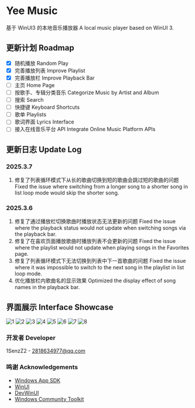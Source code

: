 
# Yee Music
基于 WinUI3 的本地音乐播放器
A local music player based on WinUI 3.
## 更新计划 Roadmap
- [x] 随机播放 Random Play
- [x] 完善播放列表 Improve Playlist
- [x] 完善播放栏 Improve Playback Bar
- [ ] 主页 Home Page
- [ ] 按歌手、专辑分类音乐 Categorize Music by Artist and Album
- [ ] 搜索 Search
- [ ] 快捷键 Keyboard Shortcuts
- [ ] 歌单 Playlists
- [ ] 歌词界面 Lyrics Interface
- [ ] 接入在线音乐平台 API Integrate Online Music Platform APIs
## 更新日志 Update Log
### 2025.3.7
1. 修复了列表循环模式下从长的歌曲切换到短的歌曲会跳过短的歌曲的问题
	Fixed the issue where switching from a longer song to a shorter song in list loop mode would skip the shorter song.
### 2025.3.6
1. 修复了通过播放栏切换歌曲时播放状态无法更新的问题
	Fixed the issue where the playback status would not update when switching songs via the playback bar.
2. 修复了在喜欢页面播放歌曲时播放列表不会更新的问题
	Fixed the issue where the playlist would not update when playing songs in the Favorites page.
3. 修复了列表循环模式下无法切换到列表中下一首歌曲的问题
	Fixed the issue where it was impossible to switch to the next song in the playlist in list loop mode.
4. 优化播放栏内歌曲名的显示效果
	Optimized the display effect of song names in the playback bar.
## 界面展示 Interface Showcase
![1](https://github.com/user-attachments/assets/5727ffab-1503-4fa1-9fd8-b0fd0a99b5c1)
![2](https://github.com/user-attachments/assets/95e8f8f3-2dc6-46bf-b410-2dd47013c1fc)
![3](https://github.com/user-attachments/assets/f63a7642-3263-4450-b20d-2b9c66f35096)
![4](https://github.com/user-attachments/assets/a349c5f9-abbc-4963-865a-57f9e51facdc)
![5](https://github.com/user-attachments/assets/59ea9dac-3d08-4dd7-8f8e-0d58f9f87b95)
![6](https://github.com/user-attachments/assets/6e41ac72-085a-4bf7-afd7-3df5dcb946d8)
![7](https://github.com/user-attachments/assets/4e9e29cd-2133-4795-bc98-b00c223388fe)
![8](https://github.com/user-attachments/assets/46aa4ad6-7eaa-479e-950f-5a55a6ff2fe5)
### 开发者 Developer
1SenzZ2 - 2818634977@qq.com
### 鸣谢 Acknowledgements
- [Windows App SDK](https://github.com/microsoft/windowsappsdk)
- [WinUI](https://github.com/microsoft/microsoft-ui-xaml)
- [DevWinUI](https://github.com/ghost1372/DevWinUI)
- [Windows Community Toolkit](https://github.com/CommunityToolkit/Windows)
